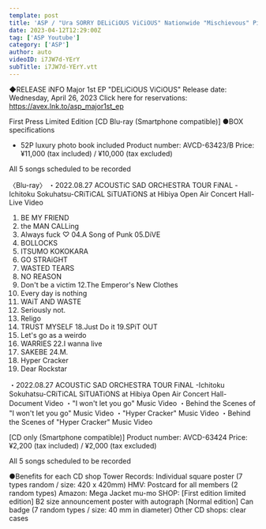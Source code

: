 ```yaml
---
template: post
title: 'ASP / "Ura SORRY DELiCiOUS ViCiOUS" Nationwide "Mischievous" Pilgrimage -Part 1-'
date: 2023-04-12T12:29:00Z
tag: ['ASP Youtube']
category: ['ASP']
author: auto 
videoID: i7JW7d-YErY
subTitle: i7JW7d-YErY.vtt
---
```

◆RELEASE iNFO
Major 1st EP "DELiCiOUS ViCiOUS"
Release date: Wednesday, April 26, 2023
Click here for reservations: https://avex.lnk.to/asp_major1st_ep

First Press Limited Edition [CD Blu-ray (Smartphone compatible)]
●BOX specifications
- 52P luxury photo book included
Product number: AVCD-63423/B
Price: ¥11,000 (tax included) / ¥10,000 (tax excluded)

<CD>
All 5 songs scheduled to be recorded

〈Blu-ray〉
・2022.08.27 ACOUSTiC SAD ORCHESTRA TOUR FiNAL -Ichitoku Sokuhatsu-CRiTiCAL SiTUATiONS at Hibiya Open Air Concert Hall-Live Video
01. BE MY FRIEND
02. the MAN CALLing
03. Always fuck ♡
04.A Song of Punk
05.DiVE
06. BOLLOCKS
07. ITSUMO KOKOKARA
08. GO STRAiGHT
09. WASTED TEARS
10. NO REASON
11. Don't be a victim
12.The Emperor's New Clothes
13. Every day is nothing
14. WAiT AND WASTE
15. Seriously not.
16. Religo
17. TRUST MYSELF
18.Just Do it
19.SPiT OUT
20. Let's go as a weirdo
21. WARRIES
22.I wanna live
23. SAKEBE
24.M.
25. Hyper Cracker
26. Dear Rockstar

・2022.08.27 ACOUSTiC SAD ORCHESTRA TOUR FiNAL -Ichitoku Sokuhatsu-CRiTiCAL SiTUATiONS at Hibiya Open Air Concert Hall-Document Video
・"I won't let you go" Music Video
・Behind the Scenes of "I won't let you go" Music Video
・"Hyper Cracker" Music Video
・Behind the Scenes of "Hyper Cracker" Music Video

 
[CD only (Smartphone compatible)]
Product number: AVCD-63424
Price: ¥2,200 (tax included) / ¥2,000 (tax excluded)

<CD>
All 5 songs scheduled to be recorded


●Benefits for each CD shop
Tower Records: Individual square poster (7 types random / size: 420 x 420mm)
HMV: Postcard for all members (2 random types)
Amazon: Mega Jacket
mu-mo SHOP:
[First edition limited edition] B2 size announcement poster with autograph
[Normal edition] Can badge (7 random types / size: 40 mm in diameter)
Other CD shops: clear cases
